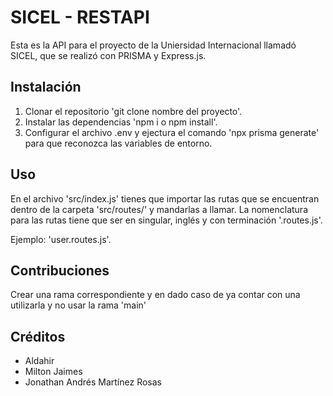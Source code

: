 # SICEL - RESTAPI

Esta es la API para el proyecto de la Uniersidad Internacional llamadó SICEL, que se realizó con PRISMA y Express.js.

## Instalación

1. Clonar el repositorio 'git clone nombre del proyecto'.
2. Instalar las dependencias 'npm i o npm install'.
3. Configurar el archivo .env y ejectura el comando 'npx prisma generate' para que reconozca las variables de entorno.

## Uso

En el archivo 'src/index.js' tienes que importar las rutas que se encuentran dentro de la carpeta 
'src/routes/' y mandarlas a llamar.
La nomenclatura para las rutas tiene que ser en singular, inglés y con terminación '.routes.js'.

Ejemplo: 'user.routes.js'.

## Contribuciones

Crear una rama correspondiente y en dado caso de ya contar con una utilizarla y no usar la rama 'main'

## Créditos

- Aldahir
- Milton Jaimes
- Jonathan Andrés Martínez Rosas

